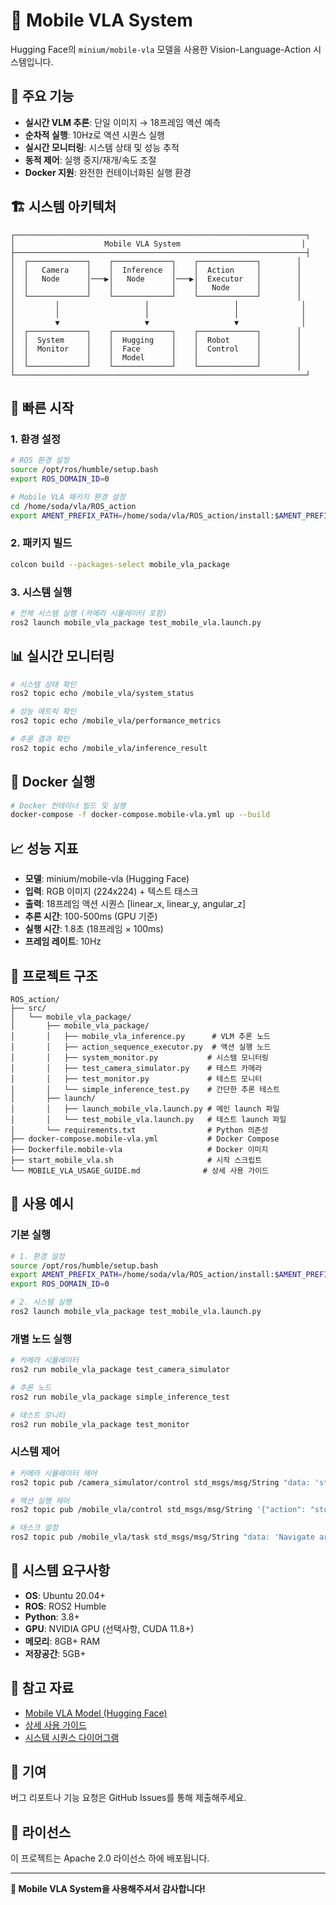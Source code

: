 # 🚀 Mobile VLA System

Hugging Face의 `minium/mobile-vla` 모델을 사용한 Vision-Language-Action 시스템입니다.

## 🎯 주요 기능

- **실시간 VLM 추론**: 단일 이미지 → 18프레임 액션 예측
- **순차적 실행**: 10Hz로 액션 시퀀스 실행
- **실시간 모니터링**: 시스템 상태 및 성능 추적
- **동적 제어**: 실행 중지/재개/속도 조절
- **Docker 지원**: 완전한 컨테이너화된 실행 환경

## 🏗️ 시스템 아키텍처

```
┌─────────────────────────────────────────────────────────────────┐
│                    Mobile VLA System                           │
├─────────────────────────────────────────────────────────────────┤
│  ┌─────────────┐    ┌─────────────┐    ┌─────────────┐        │
│  │   Camera    │    │  Inference  │    │  Action     │        │
│  │   Node      │───▶│   Node      │───▶│  Executor   │        │
│  │             │    │             │    │   Node      │        │
│  └─────────────┘    └─────────────┘    └─────────────┘        │
│         │                   │                   │              │
│         │                   │                   │              │
│         ▼                   ▼                   ▼              │
│  ┌─────────────┐    ┌─────────────┐    ┌─────────────┐        │
│  │  System     │    │  Hugging    │    │  Robot      │        │
│  │  Monitor    │    │  Face       │    │  Control    │        │
│  │             │    │  Model      │    │             │        │
│  └─────────────┘    └─────────────┘    └─────────────┘        │
└─────────────────────────────────────────────────────────────────┘
```

## 🚀 빠른 시작

### 1. 환경 설정
```bash
# ROS 환경 설정
source /opt/ros/humble/setup.bash
export ROS_DOMAIN_ID=0

# Mobile VLA 패키지 환경 설정
cd /home/soda/vla/ROS_action
export AMENT_PREFIX_PATH=/home/soda/vla/ROS_action/install:$AMENT_PREFIX_PATH
```

### 2. 패키지 빌드
```bash
colcon build --packages-select mobile_vla_package
```

### 3. 시스템 실행
```bash
# 전체 시스템 실행 (카메라 시뮬레이터 포함)
ros2 launch mobile_vla_package test_mobile_vla.launch.py
```

## 📊 실시간 모니터링

```bash
# 시스템 상태 확인
ros2 topic echo /mobile_vla/system_status

# 성능 메트릭 확인
ros2 topic echo /mobile_vla/performance_metrics

# 추론 결과 확인
ros2 topic echo /mobile_vla/inference_result
```

## 🐳 Docker 실행

```bash
# Docker 컨테이너 빌드 및 실행
docker-compose -f docker-compose.mobile-vla.yml up --build
```

## 📈 성능 지표

- **모델**: minium/mobile-vla (Hugging Face)
- **입력**: RGB 이미지 (224x224) + 텍스트 태스크
- **출력**: 18프레임 액션 시퀀스 [linear_x, linear_y, angular_z]
- **추론 시간**: 100-500ms (GPU 기준)
- **실행 시간**: 1.8초 (18프레임 × 100ms)
- **프레임 레이트**: 10Hz

## 📁 프로젝트 구조

```
ROS_action/
├── src/
│   └── mobile_vla_package/
│       ├── mobile_vla_package/
│       │   ├── mobile_vla_inference.py      # VLM 추론 노드
│       │   ├── action_sequence_executor.py  # 액션 실행 노드
│       │   ├── system_monitor.py           # 시스템 모니터링
│       │   ├── test_camera_simulator.py    # 테스트 카메라
│       │   ├── test_monitor.py             # 테스트 모니터
│       │   └── simple_inference_test.py    # 간단한 추론 테스트
│       ├── launch/
│       │   ├── launch_mobile_vla.launch.py # 메인 launch 파일
│       │   └── test_mobile_vla.launch.py   # 테스트 launch 파일
│       └── requirements.txt                # Python 의존성
├── docker-compose.mobile-vla.yml           # Docker Compose
├── Dockerfile.mobile-vla                   # Docker 이미지
├── start_mobile_vla.sh                     # 시작 스크립트
└── MOBILE_VLA_USAGE_GUIDE.md              # 상세 사용 가이드
```

## 🎯 사용 예시

### 기본 실행
```bash
# 1. 환경 설정
source /opt/ros/humble/setup.bash
export AMENT_PREFIX_PATH=/home/soda/vla/ROS_action/install:$AMENT_PREFIX_PATH
export ROS_DOMAIN_ID=0

# 2. 시스템 실행
ros2 launch mobile_vla_package test_mobile_vla.launch.py
```

### 개별 노드 실행
```bash
# 카메라 시뮬레이터
ros2 run mobile_vla_package test_camera_simulator

# 추론 노드
ros2 run mobile_vla_package simple_inference_test

# 테스트 모니터
ros2 run mobile_vla_package test_monitor
```

### 시스템 제어
```bash
# 카메라 시뮬레이터 제어
ros2 topic pub /camera_simulator/control std_msgs/msg/String "data: 'stop'"

# 액션 실행 제어
ros2 topic pub /mobile_vla/control std_msgs/msg/String '{"action": "stop"}'

# 태스크 설정
ros2 topic pub /mobile_vla/task std_msgs/msg/String "data: 'Navigate around obstacles'"
```

## 🔧 시스템 요구사항

- **OS**: Ubuntu 20.04+
- **ROS**: ROS2 Humble
- **Python**: 3.8+
- **GPU**: NVIDIA GPU (선택사항, CUDA 11.8+)
- **메모리**: 8GB+ RAM
- **저장공간**: 5GB+

## 📝 참고 자료

- [Mobile VLA Model (Hugging Face)](https://huggingface.co/minium/mobile-vla)
- [상세 사용 가이드](MOBILE_VLA_USAGE_GUIDE.md)
- [시스템 시퀀스 다이어그램](Mobile_VLA_System_Sequence.md)

## 🤝 기여

버그 리포트나 기능 요청은 GitHub Issues를 통해 제출해주세요.

## 📄 라이선스

이 프로젝트는 Apache 2.0 라이선스 하에 배포됩니다.

---

**🎉 Mobile VLA System을 사용해주셔서 감사합니다!**
